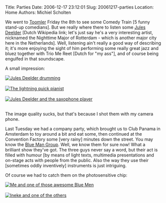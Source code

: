 Title: Parties
Date: 2006-12-17 23:12:01
Slug: 20061217-parties
Location: Home
Authors: Michiel Scholten

<p>We went to <a href="http://www.toomler.nl/">Toomler</a> Friday the 8th to see some Comedy Train [5 funny stand-up comedians]. But we really where there to listen some <a href="http://nl.wikipedia.org/wiki/Jules_Deelder">Jules Deelder</a> [Dutch Wikipedia link; let's just say he's a very interesting artist, nicknamed the Nighttime Major of Rotterdam - which is another major city here in the Netherlands]. Well, listening ain't really a good way of describing it; it's more enjoying the sight of him performing some really great jazz and bluez together with Trio Me Reet [Dutch for "my ass"], and of course being engulfed in that soundscape.</p>

<p>A small impression:</p>

<div class="content-image"><div><a href="http://aquariusoft.org/~mbscholt/images/content/20061208_jules_deelder_01.jpg"><img src="http://aquariusoft.org/~mbscholt/images/content/20061208_jules_deelder_01_small.jpg" alt="Jules Deelder drumming" title="Jules Deelder drumming" /></a></div></div>
<br style="clear: both;" />

<div class="content-image"><div><a href="http://aquariusoft.org/~mbscholt/images/content/20061208_jules_deelder_02.jpg"><img src="http://aquariusoft.org/~mbscholt/images/content/20061208_jules_deelder_02_small.jpg" alt="The lightning quick pianist" title="The lightning quick pianist" /></a></div></div>
<br style="clear: both;" />

<div class="content-image"><div><a href="http://aquariusoft.org/~mbscholt/images/content/20061208_jules_deelder_03.jpg"><img src="http://aquariusoft.org/~mbscholt/images/content/20061208_jules_deelder_03_small.jpg" alt="Jules Deelder and the saxophone player" title="Jules Deelder  and the saxophone player" /></a></div></div>
<br style="clear: both;" />

<p>The image quality sucks, but that's because I shot them with my camera phone.</p>

<p>Last Tuesday we had a company party, which brought us to Club Panama in Amsterdam to toy around a bit and eat some, then continued at the Convention Factory some [very rainy] minutes down the street. You may know the <a href="http://en.wikipedia.org/wiki/Blue_Man_Group">Blue Man Group</a>. Well, we know them for sure now! What a brilliant show they've got. The three guys never say a word, but their act is filled with humour [by means of light texts, multimedia presentations and on-stage acts with people from the public. Also the way they use their [sometimes oddly inventively] instruments is just intriguing.</p>

<p>Of course we had to catch them on the photosensitive chip:</p>

<div class="content-image"><div><a href="http://aquariusoft.org/~mbscholt/images/content/20061212_me_and_blue_man.jpg"><img src="http://aquariusoft.org/~mbscholt/images/content/20061212_me_and_blue_man_small.jpg" alt="Me and one of those awesome Blue Men" title="Me and one of those awesome Blue Men" /></a></div></div>
<br style="clear: both;" />

<div class="content-image"><div><a href="http://aquariusoft.org/~mbscholt/images/content/20061212_ineke_and_blue_man.jpg"><img src="http://aquariusoft.org/~mbscholt/images/content/20061212_ineke_and_blue_man_small.jpg" alt="Ineke and one of the others" title="Ineke and one of the others" /></a></div></div>
<br style="clear: both;" />

